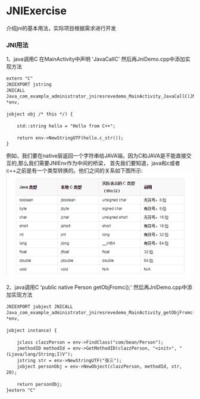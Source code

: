 # JNIExercise
介绍jni的基本用法，实际项目根据需求进行开发

### JNI用法

1、java调用C
在MainActivity中声明 
'JavaCallC'
然后再JniDemo.cpp中添加实现方法
```
extern "C"
JNIEXPORT jstring
JNICALL
Java_com_example_administrator_jniresrevedemo_MainActivity_JavaCallC(JNIEnv *env,
                                                                     jobject obj /* this */) {

    std::string hello = "Hello from C++";

    return env->NewStringUTF(hello.c_str());
}
```
例如，我们要在native层返回一个字符串给JAVA端，因为C和JAVA是不能直接交互的,那么我们需要JNIEnv作为中间的桥梁，
首先我们要知道，java和c或者c++之前是有一个类型转换的。他们之间的关系如下图所示:
![image](https://github.com/815034762/JNIExercise/blob/master/img/typetransfer.png)

2、java调用C
'public native Person getObjFromc();'
然后再JniDemo.cpp中添加实现方法
```
JNIEXPORT jobject JNICALL
Java_com_example_administrator_jniresrevedemo_MainActivity_getObjFromc(JNIEnv *env,
                                                                       jobject instance) {

    jclass clazzPerson = env->FindClass("com/bean/Person");
    jmethodID methodId = env->GetMethodID(clazzPerson, "<init>", "(Ljava/lang/String;I)V");
    jstring str = env->NewStringUTF("张三");
    jobject personObj = env->NewObject(clazzPerson, methodId, str, 20);

    return personObj;
}extern "C"
``` 
